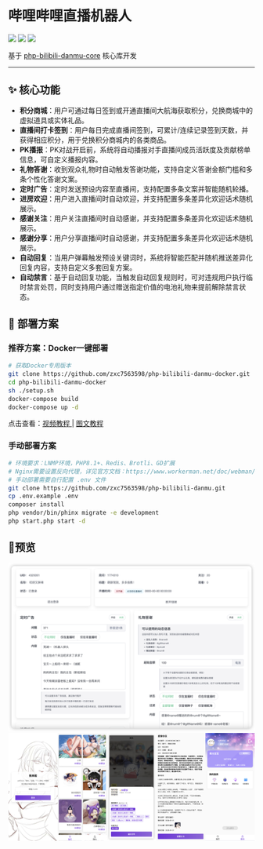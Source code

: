 # 哔哩哔哩直播机器人
<img src="https://img.shields.io/badge/Docker-Support-blue">
<img src="https://img.shields.io/badge/PHP-8.1%2B-purple">
<img src="https://img.shields.io/badge/WebSocket-Realtime-orange">

基于 [php-bilibili-danmu-core](https://github.com/zxc7563598/php-bilibili-danmu-core) 核心库开发

---

## ✨ 核心功能

* **积分商城**：用户可通过每日签到或开通直播间大航海获取积分，兑换商城中的虚拟道具或实体礼品。
* **直播间打卡签到**：用户每日完成直播间签到，可累计/连续记录签到天数，并获得相应积分，用于兑换积分商城内的各类商品。
* **PK播报**：PK对战开启前，系统将自动播报对手直播间成员活跃度及贡献榜单信息，可自定义播报内容。
* **礼物答谢**：收到观众礼物时自动触发答谢功能，支持自定义答谢金额门槛和多条个性化答谢文案。
* **定时广告**：定时发送预设内容至直播间，支持配置多条文案并智能随机轮播。
* **进房欢迎**：用户进入直播间时自动欢迎，并支持配置多条差异化欢迎话术随机展示。
* **感谢关注**：用户关注直播间时自动感谢，并支持配置多条差异化欢迎话术随机展示。
* **感谢分享**：用户分享直播间时自动感谢，并支持配置多条差异化欢迎话术随机展示。
* **自动回复**：当用户弹幕触发预设关键词时，系统将智能匹配并随机推送差异化回复内容，支持自定义多套回复方案。
* **自动禁言**：基于自动回复功能，当触发自动回复规则时，可对违规用户执行临时禁言处罚，同时支持用户通过赠送指定价值的电池礼物来提前解除禁言状态。

## 🚀 部署方案

### 推荐方案：Docker一键部署

```bash
# 获取Docker专用版本
git clone https://github.com/zxc7563598/php-bilibili-danmu-docker.git
cd php-bilibili-danmu-docker
sh ./setup.sh
docker-compose build
docker-compose up -d
```

点击查看：[视频教程 ](https://www.bilibili.com/video/BV1PBrSYxEQn)| [图文教程](https://hejunjie.life/posts/b06795f9.html)

### 手动部署方案

```bash
# 环境要求：LNMP环境，PHP8.1+、Redis、Brotli、GD扩展
# Nginx需要设置反向代理，详见官方文档：https://www.workerman.net/doc/webman/others/nginx-proxy.html
# 手动部署需要自行配置 .env 文件
git clone https://github.com/zxc7563598/php-bilibili-danmu.git
cp .env.example .env
composer install
php vendor/bin/phinx migrate -e development
php start.php start -d
```


## 👀预览


<img src="https://raw.githubusercontent.com/zxc7563598/php-bilibili-danmu/main/public/cover.png">

<div style="display: flex; justify-content: space-around;">
  <img src="https://raw.githubusercontent.com/zxc7563598/php-bilibili-danmu/main/public/iphone_6.png" style="width: 20%;">
  <img src="https://raw.githubusercontent.com/zxc7563598/php-bilibili-danmu/main/public/iphone_2.png" style="width: 20%;">
  <img src="https://raw.githubusercontent.com/zxc7563598/php-bilibili-danmu/main/public/iphone_3.png" style="width: 20%;">
  <img src="https://raw.githubusercontent.com/zxc7563598/php-bilibili-danmu/main/public/iphone_4.png" style="width: 20%;">
  <img src="https://raw.githubusercontent.com/zxc7563598/php-bilibili-danmu/main/public/iphone_5.png" style="width: 20%;">
</div>